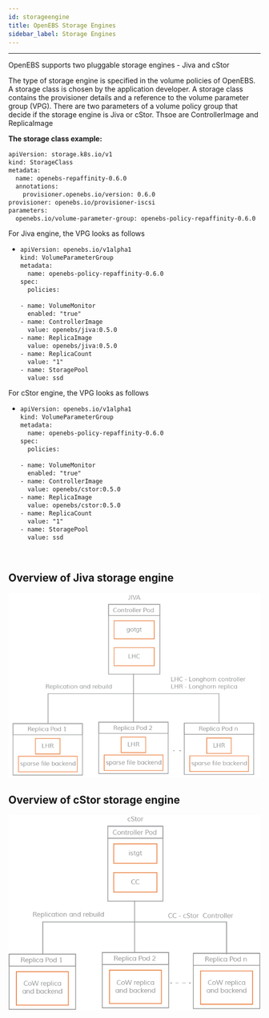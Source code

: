 ```yaml
---
id: storageengine
title: OpenEBS Storage Engines
sidebar_label: Storage Engines
---
```


------

OpenEBS supports two pluggable storage engines - Jiva and cStor

The type of storage engine is specified in the volume policies of OpenEBS. A storage class is chosen by the application developer.  A storage class contains the provisioner details and a reference to the volume parameter group (VPG). There are two parameters of a volume policy group that decide if the storage engine is Jiva or cStor. Thsoe are ControllerImage and ReplicaImage



**The storage class example:**

```
apiVersion: storage.k8s.io/v1
kind: StorageClass
metadata:
  name: openebs-repaffinity-0.6.0
  annotations:
    provisioner.openebs.io/version: 0.6.0
provisioner: openebs.io/provisioner-iscsi
parameters:
  openebs.io/volume-parameter-group: openebs-policy-repaffinity-0.6.0
```



For Jiva engine, the VPG looks as follows

  - ```
    apiVersion: openebs.io/v1alpha1
    kind: VolumeParameterGroup
    metadata:
      name: openebs-policy-repaffinity-0.6.0
    spec:
      policies:

    - name: VolumeMonitor
      enabled: "true"
    - name: ControllerImage
      value: openebs/jiva:0.5.0
    - name: ReplicaImage
      value: openebs/jiva:0.5.0
    - name: ReplicaCount
      value: "1"
    - name: StoragePool
      value: ssd
    ```

For cStor engine, the VPG looks as follows



  - ```
    apiVersion: openebs.io/v1alpha1
    kind: VolumeParameterGroup
    metadata:
      name: openebs-policy-repaffinity-0.6.0
    spec:
      policies:

    - name: VolumeMonitor
      enabled: "true"
    - name: ControllerImage
      value: openebs/cstor:0.5.0
    - name: ReplicaImage
      value: openebs/cstor:0.5.0
    - name: ReplicaCount
      value: "1"
    - name: StoragePool
      value: ssd
    ```

    ​



## Overview of Jiva storage engine

![Jiva storage engine of OpenEBS](/docs/assets/jiva.png)



## Overview of cStor storage engine

![cStor storage engine of OpenEBS](/docs/assets/cStor.png)





<!-- Hotjar Tracking Code for https://docs.openebs.io -->
<script>
   (function(h,o,t,j,a,r){
       h.hj=h.hj||function(){(h.hj.q=h.hj.q||[]).push(arguments)};
       h._hjSettings={hjid:785693,hjsv:6};
       a=o.getElementsByTagName('head')[0];
       r=o.createElement('script');r.async=1;
       r.src=t+h._hjSettings.hjid+j+h._hjSettings.hjsv;
       a.appendChild(r);
   })(window,document,'https://static.hotjar.com/c/hotjar-','.js?sv=');
</script>
